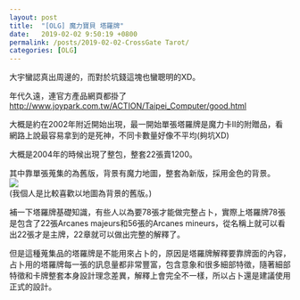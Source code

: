 ```yaml
---
layout: post
title:  "[OLG] 魔力寶貝 塔羅牌"
date:   2019-02-02 9:50:19 +0800
permalink: /posts/2019-02-02-CrossGate Tarot/
categories: [OLG]
---
```



大宇蠻認真出周邊的，而對於坑錢這塊也蠻聰明的XD。

年代久遠，連官方產品網頁都掛了
http://www.joypark.com.tw/ACTION/Taipei_Computer/good.html

大概是約在2002年附近開始出現，最一開始單張塔羅牌是魔力卡II的附贈品，看網路上說最容易拿到的是死神，不同卡數量好像不平均(夠坑XD)

大概是2004年的時候出現了整包，整套22張賣1200。

其中靠單張蒐集的為舊版，背景有魔力地圖，整套為新版，採用金色的背景。  
![](/Images/Game/CrossGate/Tarot.jpg)  
(我個人是比較喜歡以地圖為背景的舊版。)


補一下塔羅牌基礎知識，有些人以為要78張才能做完整占卜，實際上塔羅牌78張是包含了22張Arcanes majeurs和56張的Arcanes mineurs，從名稱上就可以看出22張才是主牌，22章就可以做出完整的解釋了。

但是這種蒐集品的塔羅牌是不能用來占卜的，原因是塔羅牌解釋要靠牌面的內容， 占卜用的塔羅牌每一張的訊息量都非常豐富，包含意象和很多細部特徵，隨著細部特徵和卡牌整套本身設計理念差異，解釋上會完全不一樣，所以占卜還是建議使用正式的設計。